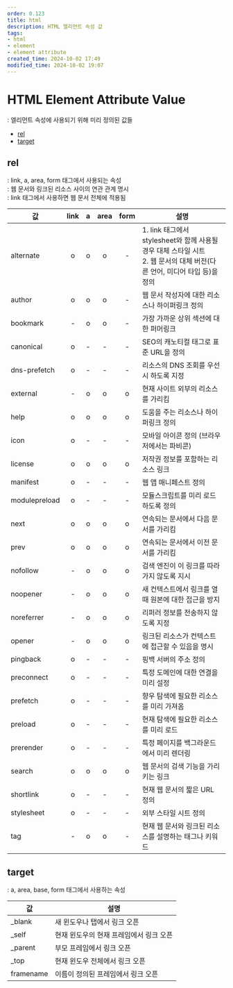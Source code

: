 ```yaml
---
order: 0.123
title: html
description: HTML 엘리먼트 속성 값
tags:
- html
- element
- element attribute
created_time: 2024-10-02 17:49
modified_time: 2024-10-02 19:07
---
```


# HTML Element Attribute Value
: 엘리먼트 속성에 사용되기 위해 미리 정의된 값들  

- [rel](#rel)
- [target](#target)



## rel
: link, a, area, form 태그에서 사용되는 속성  
: 웹 문서와 링크된 리소스 사이의 연관 관계 명시     
: link 태그에서 사용하면 웹 문서 전체에 적용됨      


값 | link | a | area | form | 설명
---|:---:|:---:|:---:|:---:|---
alternate    | o | o | o | - | 1. link 태그에서 stylesheet와 함께 사용될 경우 대체 스타일 시트<br> 2. 웹 문서의 대체 버전(다른 언어, 미디어 타입 등)을 정의
author       | o | o | o | - | 웹 문서 작성자에 대한 리소스나 하이퍼링크 정의
bookmark     | - | o | o | - | 가장 가까운 상위 섹션에 대한 퍼머링크
canonical    | o | - | - | - | SEO의 캐노티컬 태그로 표준 URL을 정의
dns-prefetch | o | - | - | - | 리소스의 DNS 조회를 우선시 하도록 지정  
external     | - | o | o | o | 현재 사이트 외부의 리소스를 가리킴
help         | o | o | o | o | 도움을 주는 리소스나 하이퍼링크 정의  
icon         | o | - | - | - | 모바일 아이콘 정의 (브라우저에서는 파비콘)
license      | o | o | o | o | 저작권 정보를 포함하는 리소스 링크
manifest     | o | - | - | - | 웹 앱 매니페스트 정의
modulepreload| o | - | - | - | 모듈스크립트를 미리 로드하도록 정의  
next         | o | o | o | o | 연속되는 문서에서 다음 문서를 가리킴
prev         | o | o | o | o | 연속되는 문서에서 이전 문서를 가리킴
nofollow     | - | o | o | o | 검색 엔진이 이 링크를 따라가지 않도록 지시
noopener     | - | o | o | o | 새 컨텍스트에서 링크를 열 때 원본에 대한 접근을 방지
noreferrer   | - | o | o | o | 리퍼러 정보를 전송하지 않도록 지정
opener       | - | o | o | o | 링크된 리소스가 컨텍스트에 접근할 수 있음을 명시
pingback     | o | - | - | - | 핑백 서버의 주소 정의  
preconnect   | o | - | - | - | 특정 도메인에 대한 연결을 미리 설정
prefetch     | o | - | - | - | 향우 탐색에 필요한 리소스를 미리 가져옴
preload      | o | - | - | - | 현재 탐색에 필요한 리소스를 미리 로드
prerender    | o | - | - | - | 특정 페이지를 백그라운드에서 미리 렌더링
search       | o | o | o | o | 웹 문서의 검색 기능을 가리키는 링크
shortlink    | o | - | - | - | 현재 웹 문서의 짧은 URL 정의
stylesheet   | o | - | - | - | 외부 스타일 시트 정의  
tag          | - | o | o | - | 현재 웹 문서와 링크된 리소스를 설명하는 태그나 키워드



## target
: a, area, base, form 태그에서 사용하는 속성   

값 | 설명
---|---
\_blank    | 새 윈도우나 탭에서 링크 오픈
\_self     | 현재 윈도우의 현재 프레임에서 링크 오픈
\_parent   | 부모 프레임에서 링크 오픈
\_top      | 현재 윈도우 전체에서 링크 오픈  
framename  | 이름이 정의된 프레임에서 링크 오픈
